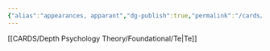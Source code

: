 ```yaml
---
{"alias":"appearances, apparant","dg-publish":true,"permalink":"/cards/depth-psychology-theory/appearance/","dgPassFrontmatter":true,"created":"2023-01-18T14:45:33.311+01:00","updated":"2023-04-27T14:16:18.577+02:00"}
---
```



[[CARDS/Depth Psychology Theory/Foundational/Te\|Te]]

